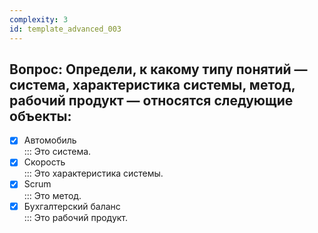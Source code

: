 ```yaml
---
complexity: 3
id: template_advanced_003
---
```

## Вопрос: Определи, к какому типу понятий — система, характеристика системы, метод, рабочий продукт — относятся следующие объекты:

- [x] Автомобиль  
  ::: Это система.  
- [x] Скорость  
  ::: Это характеристика системы.  
- [x] Scrum  
  ::: Это метод.  
- [x] Бухгалтерский баланс  
  ::: Это рабочий продукт.